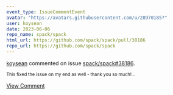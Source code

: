 ```yaml
---
event_type: IssueCommentEvent
avatar: "https://avatars.githubusercontent.com/u/28970185?"
user: koysean
date: 2023-06-06
repo_name: spack/spack
html_url: https://github.com/spack/spack/pull/38186
repo_url: https://github.com/spack/spack
---
```


<a href='https://github.com/koysean' target='_blank'>koysean</a> commented on issue <a href='https://github.com/spack/spack/pull/38186' target='_blank'>spack/spack#38186</a>.

<small>This fixed the issue on my end as well - thank you so much!...</small>

<a href='https://github.com/spack/spack/pull/38186' target='_blank'>View Comment</a>